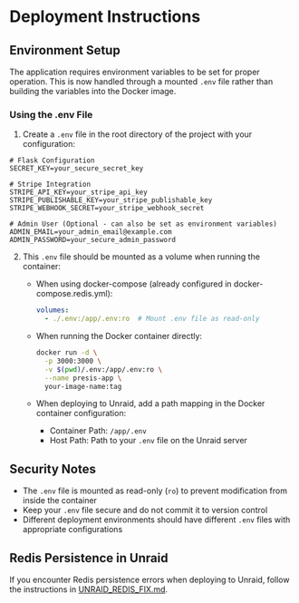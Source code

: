 # Deployment Instructions

## Environment Setup

The application requires environment variables to be set for proper operation. This is now handled through a mounted `.env` file rather than building the variables into the Docker image.

### Using the .env File

1. Create a `.env` file in the root directory of the project with your configuration:

```
# Flask Configuration
SECRET_KEY=your_secure_secret_key

# Stripe Integration
STRIPE_API_KEY=your_stripe_api_key
STRIPE_PUBLISHABLE_KEY=your_stripe_publishable_key
STRIPE_WEBHOOK_SECRET=your_stripe_webhook_secret

# Admin User (Optional - can also be set as environment variables)
ADMIN_EMAIL=your_admin_email@example.com
ADMIN_PASSWORD=your_secure_admin_password
```

2. This `.env` file should be mounted as a volume when running the container:

   - When using docker-compose (already configured in docker-compose.redis.yml):
     ```yaml
     volumes:
       - ./.env:/app/.env:ro  # Mount .env file as read-only
     ```

   - When running the Docker container directly:
     ```bash
     docker run -d \
       -p 3000:3000 \
       -v $(pwd)/.env:/app/.env:ro \
       --name presis-app \
       your-image-name:tag
     ```

   - When deploying to Unraid, add a path mapping in the Docker container configuration:
     - Container Path: `/app/.env`
     - Host Path: Path to your `.env` file on the Unraid server

## Security Notes

- The `.env` file is mounted as read-only (`ro`) to prevent modification from inside the container
- Keep your `.env` file secure and do not commit it to version control
- Different deployment environments should have different `.env` files with appropriate configurations

## Redis Persistence in Unraid

If you encounter Redis persistence errors when deploying to Unraid, follow the instructions in [UNRAID_REDIS_FIX.md](UNRAID_REDIS_FIX.md).
